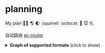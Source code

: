 # planning
My plan 🌟😀 🌎 🌓 :squirrel:  :octocat:  ​:dog:​ ​:mouse:​  ​:scorpius:​



自动路由 [ec-router](https://github.com/tim1020/ec-router/blob/master/README_CN.md)



<details>
    <summary><b>Graph of supported formats</b> (click to show)</summary>
</details>



